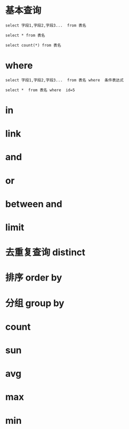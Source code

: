 


# 基本查询
```
select 字段1,字段2,字段3...  from 表名

select * from 表名

select count(*) from 表名
```

# where

```
select 字段1,字段2,字段3...  from 表名 where  条件表达式

select *  from 表名 where  id=5
```

# in

# link

# and

# or

# between and

# limit


# 去重复查询 distinct

# 排序 order by


# 分组 group by






# count

# sun

# avg

# max

# min







